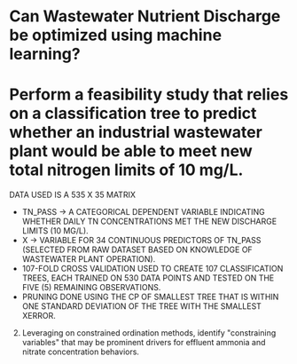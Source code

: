 # Can Wastewater Nutrient Discharge be optimized using machine learning?
# Perform a feasibility study that relies on a classification tree to predict whether an industrial wastewater plant would be able to meet new total nitrogen limits of 10 mg/L.
 DATA USED IS A 535 X 35 MATRIX
- TN_PASS -> A CATEGORICAL DEPENDENT VARIABLE INDICATING WHETHER DAILY TN
CONCENTRATIONS MET THE NEW DISCHARGE LIMITS (10 MG/L).
- X -> VARIABLE FOR 34 CONTINUOUS PREDICTORS OF TN_PASS (SELECTED FROM
RAW DATASET BASED ON KNOWLEDGE OF WASTEWATER PLANT OPERATION).
- 107-FOLD CROSS VALIDATION USED TO CREATE 107 CLASSIFICATION TREES, EACH TRAINED ON 530 DATA
POINTS AND TESTED ON THE FIVE (5) REMAINING OBSERVATIONS.
- PRUNING DONE USING THE CP OF SMALLEST TREE THAT IS WITHIN ONE STANDARD DEVIATION OF THE TREE
WITH THE SMALLEST XERROR.

2. Leveraging on constrained ordination methods, identify "constraining variables" that may be prominent drivers for effluent ammonia and nitrate concentration behaviors.
